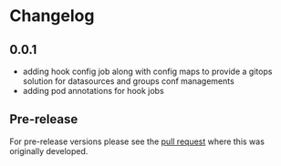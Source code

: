 # Changelog

## 0.0.1
- adding hook config job along with config maps to provide a gitops solution for datasources and groups conf managements
- adding pod annotations for hook jobs 

## Pre-release

For pre-release versions please see the [pull request](https://github.com/helm/charts/pull/5071) where this was originally developed.
